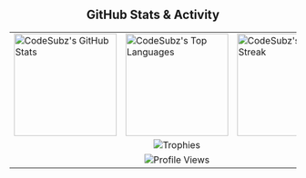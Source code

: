 <!-- Center everything and use a dark theme for all stats -->

<div align="center">

## GitHub Stats & Activity

<table>
  <tr>
    <td>
      <img src="https://github-readme-stats.vercel.app/api?username=CodeSubz&show_icons=true&count_private=true&theme=onedark" alt="CodeSubz's GitHub Stats" height="180"/>
    </td>
    <td>
      <img src="https://github-readme-stats.vercel.app/api/top-langs/?username=CodeSubz&layout=compact&theme=onedark" alt="CodeSubz's Top Languages" height="180"/>
    </td>
    <td>
      <img src="https://github-readme-streak-stats.herokuapp.com?user=CodeSubz&theme=dark" alt="CodeSubz's GitHub Streak" height="180"/>
    </td>
  </tr>
  <tr>
    <td colspan="3" align="center">
      <img src="https://github-profile-trophy.vercel.app/?username=CodeSubz&theme=onedark&margin-w=10" alt="Trophies"/>
    </td>
  </tr>
  <tr>
    <td colspan="3" align="center">
      <img src="https://komarev.com/ghpvc/?username=CodeSubz&style=flat-square&color=333333" alt="Profile Views"/>
    </td>
  </tr>
</table>

</div>
